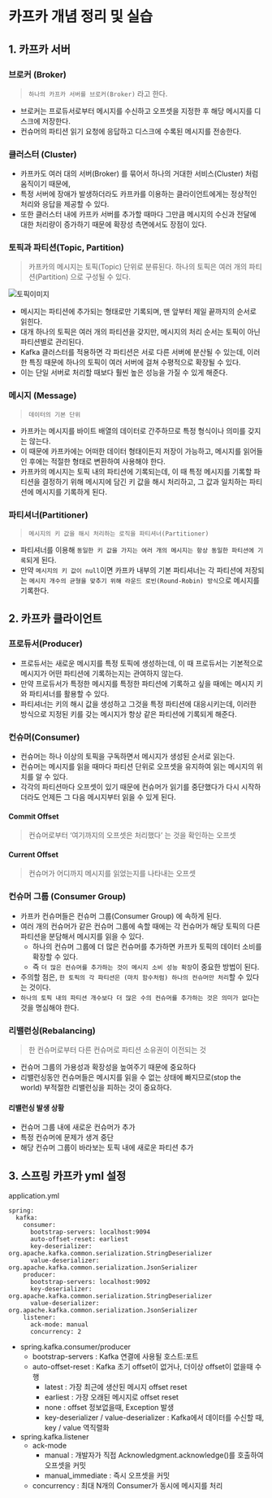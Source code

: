 # 카프카 개념 정리 및 실습

## 1. 카프카 서버
### 브로커 (Broker)
> `하나의 카프카 서버를 브로커(Broker)` 라고 한다. 
- 브로커는 프로듀서로부터 메시지를 수신하고 오프셋을 지정한 후 해당 메시지를 디스크에 저장한다. 
- 컨슈머의 파티션 읽기 요청에 응답하고 디스크에 수록된 메시지를 전송한다.

### 클러스터 (Cluster)
- 카프카도 여러 대의 서버(Broker) 를 묶어서 하나의 거대한 서비스(Cluster) 처럼 움직이기 때문에,
- 특정 서버에 장애가 발생하더라도 카프카를 이용하는 클라이언트에게는 정상적인 처리와 응답을 제공할 수 있다.
- 또한 클러스터 내에 카프카 서버를 추가할 때마다 그만큼 메시지의 수신과 전달에 대한 처리량이 증가하기 때문에 확장성 측면에서도 장점이 있다.

### 토픽과 파티션(Topic, Partition)
> 카프카의 메시지는 토픽(Topic) 단위로 분류된다.
> 하나의 토픽은 여러 개의 파티션(Partition) 으로 구성될 수 있다.

![토픽이미지](https://miro.medium.com/v2/resize:fit:1100/format:webp/1*GSF_9QXGe6Jd6nZJ69Ed1Q.png)

- 메시지는 파티션에 추가되는 형태로만 기록되며, 맨 앞부터 제일 끝까지의 순서로 읽힌다. 
- 대개 하나의 토픽은 여러 개의 파티션을 갖지만, 메시지의 처리 순서는 토픽이 아닌 파티션별로 관리된다. 
- Kafka 클러스터를 적용하면 각 파티션은 서로 다른 서버에 분산될 수 있는데, 이러한 특징 때문에 하나의 토픽이 여러 서버에 걸쳐 수평적으로 확장될 수 있다. 
- 이는 단일 서버로 처리할 때보다 훨씬 높은 성능을 가질 수 있게 해준다.

### 메시지 (Message)
> `데이터의 기본 단위`

- 카프카는 메시지를 바이트 배열의 데이터로 간주하므로 특정 형식이나 의미를 갖지는 않는다. 
- 이 때문에 카프카에는 어떠한 데이터 형태이든지 저장이 가능하고, 메시지를 읽어들인 후에는 적절한 형태로 변환하여 사용해야 한다.
- 카프카의 메시지는 토픽 내의 파티션에 기록되는데, 이 때 특정 메시지를 기록할 파티션을 결정하기 위해 메시지에 담긴 키 값을 해시 처리하고, 그 값과 일치하는 파티션에 메시지를 기록하게 된다. 

### 파티셔너(Partitioner)
> `메시지의 키 값을 해시 처리하는 로직을 파티셔너(Partitioner)` 
- 파티셔너를 이용해 `동일한 키 값을 가지는 여러 개의 메시지는 항상 동일한 파티션에 기록`되게 된다. 
- 만약 `메시지의 키 값이 null`이면 카프카 내부의 기본 파티셔너는 각 파티션에 저장되는 `메시지 개수의 균형을 맞추기 위해 라운드 로빈(Round-Robin) 방식`으로 메시지를 기록한다.

## 2. 카프카 클라이언트
### 프로듀서(Producer)
- 프로듀서는 새로운 메시지를 특정 토픽에 생성하는데, 이 때 프로듀서는 기본적으로 메시지가 어떤 파티션에 기록하는지는 관여하지 않는다. 
- 만약 프로듀서가 특정한 메시지를 특정한 파티션에 기록하고 싶을 때에는 메시지 키와 파티셔너를 활용할 수 있다. 
- 파티셔너는 키의 해시 값을 생성하고 그것을 특정 파티션에 대응시키는데, 이러한 방식으로 지정된 키를 갖는 메시지가 항상 같은 파티션에 기록되게 해준다.

### 컨슈머(Consumer)
- 컨슈머는 하나 이상의 토픽을 구독하면서 메시지가 생성된 순서로 읽는다. 
- 컨슈머는 메시지를 읽을 때마다 파티션 단위로 오프셋을 유지하여 읽는 메시지의 위치를 알 수 있다. 
- 각각의 파티션마다 오프셋이 있기 때문에 컨슈머가 읽기를 중단했다가 다시 시작하더라도 언제든 그 다음 메시지부터 읽을 수 있게 된다.

#### Commit Offset
> 컨슈머로부터 ‘여기까지의 오프셋은 처리했다’ 는 것을 확인하는 오프셋
#### Current Offset  
> 컨슈머가 어디까지 메시지를 읽었는지를 나타내는 오프셋

### 컨슈머 그룹 (Consumer Group)
- 카프카 컨슈머들은 컨슈머 그룹(Consumer Group) 에 속하게 된다. 
- 여러 개의 컨슈머가 같은 컨슈머 그룹에 속할 때에는 각 컨슈머가 해당 토픽의 다른 파티션을 분담해서 메시지를 읽을 수 있다. 
  - 하나의 컨슈머 그룹에 더 많은 컨슈머를 추가하면 카프카 토픽의 데이터 소비를 확장할 수 있다. 
  - 즉 `더 많은 컨슈머를 추가하는 것이 메시지 소비 성능 확장`이 중요한 방법이 된다.
- 주의할 점은, `한 토픽의 각 파티션은 (마치 함수처럼) 하나의 컨슈머만 처리`할 수 있다는 것이다. 
- `하나의 토픽 내의 파티션 개수보다 더 많은 수의 컨슈머를 추가하는 것은 의미가 없다`는 것을 명심해야 한다.

### 리밸런싱(Rebalancing)
> 한 컨슈머로부터 다른 컨슈머로 파티션 소유권이 이전되는 것

- 컨슈머 그룹의 가용성과 확장성을 높여주기 때문에 중요하다
- 리밸런싱동안 컨슈머들은 메시지를 읽을 수 없는 상태에 빠지므로(stop the world) 부적절한 리밸런싱을 피하는 것이 중요하다.

#### 리밸런싱 발생 상황
- 컨슈머 그룹 내에 새로운 컨슈머가 추가
- 특정 컨슈머에 문제가 생겨 중단
- 해당 컨슈머 그룹이 바라보는 토픽 내에 새로운 파티션 추가

## 3. 스프링 카프카 yml 설정
application.yml
```
spring:
  kafka:
    consumer:
      bootstrap-servers: localhost:9094
      auto-offset-reset: earliest
      key-deserializer: org.apache.kafka.common.serialization.StringDeserializer
      value-deserializer: org.apache.kafka.common.serialization.JsonSerializer
    producer:
      bootstrap-servers: localhost:9092
      key-deserializer: org.apache.kafka.common.serialization.StringDeserializer
      value-deserializer: org.apache.kafka.common.serialization.JsonSerializer
    listener:
      ack-mode: manual
      concurrency: 2
```
- spring.kafka.consumer/producer
  - bootstrap-servers : Kafka 연결에 사용될 호스트:포트
  - auto-offset-reset : Kafka 초기 offset이 없거나, 더이상 offset이 없을때 수행
    - latest : 가장 최근에 생산된 메시지 offset reset
    - earliest : 가장 오래된 메시지로 offset reset
    - none : offset 정보없을때, Exception 발생
    - key-deserializer / value-deserializer : Kafka에서 데이터를 수신할 때, key / value 역직렬화
- spring.kafka.listener
  - ack-mode
    - manual : 개발자가 직접 Acknowledgment.acknowledge()를 호출하여 오프셋을 커밋
    - manual_immediate : 즉시 오프셋을 커밋
  - concurrency : 최대 N개의 Consumer가 동시에 메시지를 처리
